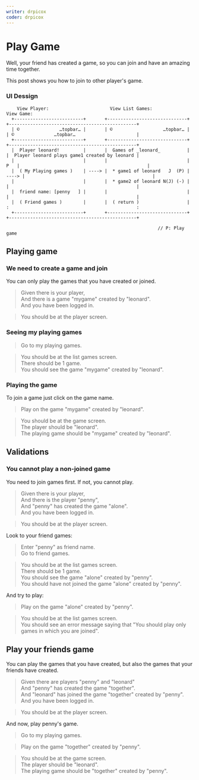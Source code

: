 ```yaml
---
writer: drpicox
coder: drpicox
---
```

# Play Game
Well, your friend has created a game, so
you can join and have an amazing time
together.

This post shows you how to join to other
player's game.

### UI Dessign

```                                                                                                      
    View Player:                       View List Games:                       View Game:               
  +--------------------------+       +------------------------------+       +------------------------------------------------+
  | ©               …topbar… |       | ©                   …topbar… |       | ©               …topbar…                       |
  +--------------------------+       +------------------------------+       +------------------------------------------------+
  |  Player leonard!         |       |  Games of _leonard_          |       |  Player leonard plays game1 created by leonard |
  |                          |       |                              |   P   |                                                |
  |  ( My Playing games )    | ----> |  * game1 of leonard   J  (P) | ----> |                                                |
  |                          |       |  * game2 of leonard N(J) (-) |       |                                                |
  |  friend name: [penny   ] |       |                              |       |                                                | 
  |  ( Friend games )        |       |  ( return )                  |       :                                                : 
  +--------------------------+       +------------------------------+       +------------------------------------------------+ 
                                                                                                            
                                                         // P: Play game                                          
```                                                                                                      

## Playing game

### We need to create a game and join

You can only play the games that you have created 
or joined.

 > Given there is your player,                           
 > And there is a game "mygame" created by "leonard".  
 > And you have been logged in.                           
 <!-- SNAPSHOT status=200 -->  
 > You should be at the player screen.  

### Seeing my playing games

 > Go to my playing games.  
 <!-- SNAPSHOT status=200 -->
 > You should be at the list games screen.        
 > There should be 1 game.  
 > You should see the game "mygame" created by "leonard".  

### Playing the game

To join a game just click on the game name.

 > Play on the game "mygame" created by "leonard".  
 <!-- SNAPSHOT status=200 -->  
 > You should be at the game screen.        
 > The player should be "leonard".    
 > The playing game should be "mygame" created by "leonard".  

## Validations

### You cannot play a non-joined game

You need to join games first. If not, you cannot play.

 > Given there is your player,                               
 > And there is the player "penny",             
 > And "penny" has created the game "alone".  
 > And you have been logged in.                            
 <!-- SNAPSHOT status=200 -->                                  
 > You should be at the player screen.                       

Look to your friend games:

 > Enter "penny" as friend name.    
 > Go to friend games.              
 <!-- SNAPSHOT status=200 -->
 > You should be at the list games screen.            
 > There should be 1 game.                    
 > You should see the game "alone" created by "penny".                 
 > You should have not joined the game "alone" created by "penny".      

And try to play:  

 > Play on the game "alone" created by "penny".  
 <!-- SNAPSHOT status=400 -->  
 > You should be at the list games screen.          
 > You should see an error message saying that "You should play only games in which you are joined".  

## Play your friends game

You can play the games that you have created,
but also the games that your friends have created.

 > Given there are players "penny" and "leonard"                                 
 > And "penny" has created the game "together".   
 > And "leonard" has joined the game "together" created by "penny".  
 > And you have been logged in.                                       
 <!-- SNAPSHOT status=200 -->                                      
 > You should be at the player screen.                           

And now, play penny's game.
                           
 > Go to my playing games.   
 <!-- SNAPSHOT status=200 -->                                           
 > Play on the game "together" created by "penny".                     
 <!-- SNAPSHOT status=200 -->                                           
 > You should be at the game screen.                                
 > The player should be "leonard".                                  
 > The playing game should be "together" created by "penny".      
